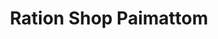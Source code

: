 ---
title: "Ration Shop Paimattom"
url: /pallarimangalam/ration-shop-paimattom/
shop: convenience
---